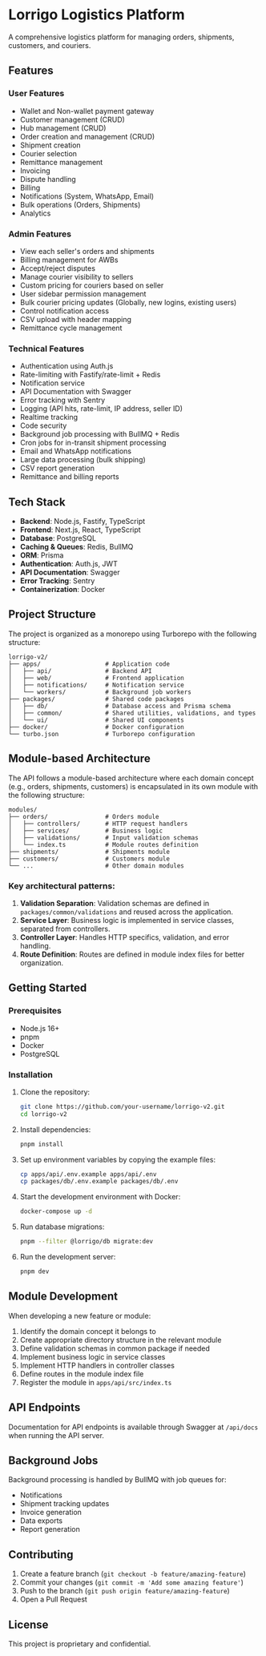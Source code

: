 # Lorrigo Logistics Platform

A comprehensive logistics platform for managing orders, shipments, customers, and couriers.

## Features

### User Features

- Wallet and Non-wallet payment gateway
- Customer management (CRUD)
- Hub management (CRUD)
- Order creation and management (CRUD)
- Shipment creation
- Courier selection
- Remittance management
- Invoicing
- Dispute handling
- Billing
- Notifications (System, WhatsApp, Email)
- Bulk operations (Orders, Shipments)
- Analytics

### Admin Features

- View each seller's orders and shipments
- Billing management for AWBs
- Accept/reject disputes
- Manage courier visibility to sellers
- Custom pricing for couriers based on seller
- User sidebar permission management
- Bulk courier pricing updates (Globally, new logins, existing users)
- Control notification access
- CSV upload with header mapping
- Remittance cycle management

### Technical Features

- Authentication using Auth.js
- Rate-limiting with Fastify/rate-limit + Redis
- Notification service
- API Documentation with Swagger
- Error tracking with Sentry
- Logging (API hits, rate-limit, IP address, seller ID)
- Realtime tracking
- Code security
- Background job processing with BullMQ + Redis
- Cron jobs for in-transit shipment processing
- Email and WhatsApp notifications
- Large data processing (bulk shipping)
- CSV report generation
- Remittance and billing reports

## Tech Stack

- **Backend**: Node.js, Fastify, TypeScript
- **Frontend**: Next.js, React, TypeScript
- **Database**: PostgreSQL
- **Caching & Queues**: Redis, BullMQ
- **ORM**: Prisma
- **Authentication**: Auth.js, JWT
- **API Documentation**: Swagger
- **Error Tracking**: Sentry
- **Containerization**: Docker

## Project Structure

The project is organized as a monorepo using Turborepo with the following structure:

```
lorrigo-v2/
├── apps/                  # Application code
│   ├── api/               # Backend API
│   ├── web/               # Frontend application
│   ├── notifications/     # Notification service
│   └── workers/           # Background job workers
├── packages/              # Shared code packages
│   ├── db/                # Database access and Prisma schema
│   ├── common/            # Shared utilities, validations, and types
│   └── ui/                # Shared UI components
├── docker/                # Docker configuration
└── turbo.json             # Turborepo configuration
```

## Module-based Architecture

The API follows a module-based architecture where each domain concept (e.g., orders, shipments, customers) is encapsulated in its own module with the following structure:

```
modules/
├── orders/                # Orders module
│   ├── controllers/       # HTTP request handlers
│   ├── services/          # Business logic
│   ├── validations/       # Input validation schemas
│   └── index.ts           # Module routes definition
├── shipments/             # Shipments module
├── customers/             # Customers module
└── ...                    # Other domain modules
```

### Key architectural patterns:

1. **Validation Separation**: Validation schemas are defined in `packages/common/validations` and reused across the application.
2. **Service Layer**: Business logic is implemented in service classes, separated from controllers.
3. **Controller Layer**: Handles HTTP specifics, validation, and error handling.
4. **Route Definition**: Routes are defined in module index files for better organization.

## Getting Started

### Prerequisites

- Node.js 16+
- pnpm
- Docker
- PostgreSQL

### Installation

1. Clone the repository:

   ```bash
   git clone https://github.com/your-username/lorrigo-v2.git
   cd lorrigo-v2
   ```

2. Install dependencies:

   ```bash
   pnpm install
   ```

3. Set up environment variables by copying the example files:

   ```bash
   cp apps/api/.env.example apps/api/.env
   cp packages/db/.env.example packages/db/.env
   ```

4. Start the development environment with Docker:

   ```bash
   docker-compose up -d
   ```

5. Run database migrations:

   ```bash
   pnpm --filter @lorrigo/db migrate:dev
   ```

6. Run the development server:
   ```bash
   pnpm dev
   ```

## Module Development

When developing a new feature or module:

1. Identify the domain concept it belongs to
2. Create appropriate directory structure in the relevant module
3. Define validation schemas in common package if needed
4. Implement business logic in service classes
5. Implement HTTP handlers in controller classes
6. Define routes in the module index file
7. Register the module in `apps/api/src/index.ts`

## API Endpoints

Documentation for API endpoints is available through Swagger at `/api/docs` when running the API server.

## Background Jobs

Background processing is handled by BullMQ with job queues for:

- Notifications
- Shipment tracking updates
- Invoice generation
- Data exports
- Report generation

## Contributing

1. Create a feature branch (`git checkout -b feature/amazing-feature`)
2. Commit your changes (`git commit -m 'Add some amazing feature'`)
3. Push to the branch (`git push origin feature/amazing-feature`)
4. Open a Pull Request

## License

This project is proprietary and confidential.
